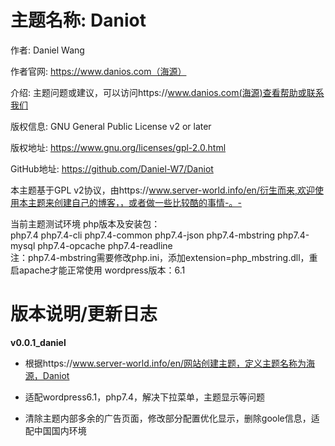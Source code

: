 # 主题名称: Daniot

作者: Daniel Wang

作者官网: https://www.danios.com（海源）

介绍: 主题问题或建议，可以访问https://www.danios.com(海源)查看帮助或联系我们

版权信息: GNU General Public License v2 or later

版权地址: https://www.gnu.org/licenses/gpl-2.0.html

GitHub地址: https://github.com/Daniel-W7/Daniot

本主题基于GPL v2协议，由https://www.server-world.info/en/衍生而来,欢迎使用本主题来创建自己的博客，，或者做一些比较酷的事情-。-

当前主题测试环境
  php版本及安装包：                             
      php7.4 php7.4-cli php7.4-common php7.4-json php7.4-mbstring php7.4-mysql php7.4-opcache php7.4-readline  
      注：php7.4-mbstring需要修改php.ini，添加extension=php_mbstring.dll，重启apache才能正常使用 
  wordpress版本：6.1


# 版本说明/更新日志

**v0.0.1_daniel**

* 根据https://www.server-world.info/en/网站创建主题，定义主题名称为海源，Daniot

* 适配wordpress6.1，php7.4，解决下拉菜单，主题显示等问题

* 清除主题内部多余的广告页面，修改部分配置优化显示，删除goole信息，适配中国国内环境